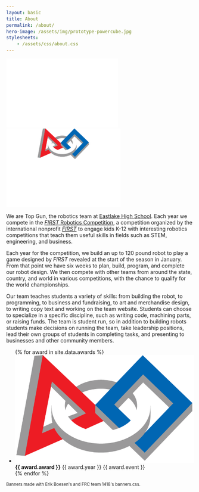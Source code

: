 ```yaml
---
layout: basic
title: About
permalink: /about/
hero-image: /assets/img/prototype-powercube.jpg
stylesheets:
    - /assets/css/about.css
---
```


<div class="centered-content">
    <img alt="Top Gun Logo" src="/assets/img/logo-invert.svg" style="width:300px;">
    <img alt="FIRST Robotics Competition Logo" src="/assets/img/frc-logo-white.png" style="height: 210px;">
</div>

We are Top Gun, the robotics team at [Eastlake High School](https://ehs.lwsd.org). Each year we compete in the [_FIRST_ Robotics Competition](https://firstinspires.org/frc), a competition organized by the international nonprofit [_FIRST_](https://firstinspires.org) to engage kids K-12 with interesting robotics competitions that teach them useful skills in fields such as STEM, engineering, and business.

Each year for the competition, we build an up to 120 pound robot to play a game designed by _FIRST_ revealed at the start of the season in January. From that point we have six weeks to plan, build, program, and complete our robot design. We then compete with other teams from around the state, country, and world in various competitions, with the chance to qualify for the world championships.

Our team teaches students a variety of skills: from building the robot, to programming, to business and fundraising, to art and merchandise design, to writing copy text and working on the team website. Students can choose to specialize in a specific discipline, such as writing code, machining parts, or raising funds. The team is student run, so in addition to building robots students make decisions on running the team, take leadership positions, lead their own groups of students in completing tasks, and presenting to businesses and other community members.

<div class="centered-content">
    <ul class="banners">
        {% for award in site.data.awards %}
           <li>
               <img alt="" src="/assets/img/first-icon.png">
               <strong>{{ award.award }}</strong>
               {{ award.year }} {{ award.event }}
           </li>
        {% endfor %}
    </ul>
</div>

<div class="centered-content" style="font-size: 0.8em; color: #555;">
    <a href="https://github.com/frc1418/banners.css" style="text-decoration: none;">
        Banners made with Erik Boesen's and FRC team 1418's banners.css.
    </a>
</div>
